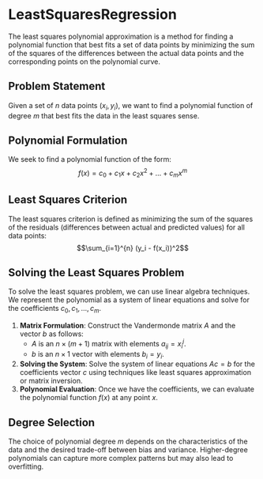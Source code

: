 # LeastSquaresRegression

The least squares polynomial approximation is a method for finding a polynomial function that best fits a set of data points by minimizing the sum of the squares of the differences between the actual data points and the corresponding points on the polynomial curve.

## Problem Statement

Given a set of $n$ data points $(x_i, y_i)$, we want to find a polynomial function of degree $m$ that best fits the data in the least squares sense.

## Polynomial Formulation

We seek to find a polynomial function of the form:
 $$f(x) = c_0 + c_1x + c_2x^2 + \ldots + c_mx^m$$

## Least Squares Criterion

The least squares criterion is defined as minimizing the sum of the squares of the residuals (differences between actual and predicted values) for all data points:
$$\sum_{i=1}^{n} (y_i - f(x_i))^2$$

## Solving the Least Squares Problem

To solve the least squares problem, we can use linear algebra techniques. We represent the polynomial as a system of linear equations and solve for the coefficients $c_0, c_1, \ldots, c_m$.

1. **Matrix Formulation**: Construct the Vandermonde matrix $A$ and the vector $b$ as follows:
   - $A$ is an $n \times (m+1)$ matrix with elements $a_{ij} = x_i^j$.
   - $b$ is an $n \times 1$ vector with elements $b_i = y_i$.
2. **Solving the System**: Solve the system of linear equations $Ac = b$ for the coefficients vector $c$ using techniques like least squares approximation or matrix inversion.
3. **Polynomial Evaluation**: Once we have the coefficients, we can evaluate the polynomial function $f(x)$ at any point $x$.

## Degree Selection

The choice of polynomial degree $m$ depends on the characteristics of the data and the desired trade-off between bias and variance. Higher-degree polynomials can capture more complex patterns but may also lead to overfitting.
